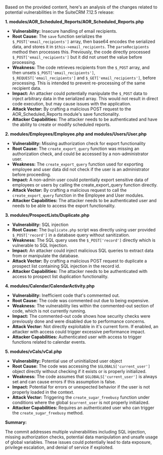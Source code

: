 Based on the provided content, here's an analysis of the changes related to potential vulnerabilities in the SuiteCRM 7.12.5 release:

**1. modules/AOR_Scheduled_Reports/AOR_Scheduled_Reports.php**

*   **Vulnerability:** Insecure handling of email recipients.
*  **Root Cause:**  The `save` function serializes the `$_POST['email_recipients']` array, then base64 encodes the serialized data, and stores it in `$this->email_recipients`. The `parseRecipients` method then processes this. Previously, the code directly processed  `$_POST['email_recipients']` but it did not unset the value before processing. 
*   **Weakness:** The code retrieves recipients from the `$_POST` array, and then unsets `$_POST['email_recipients']`, `$_REQUEST['email_recipients']` and `$_GET['email_recipients']`, before processing. This is intended to prevent re-processing of the same recipient data.
*  **Impact:** An attacker could potentially manipulate the `$_POST` data to inject arbitrary data in the serialized array. This would not result in direct code execution, but may cause issues with the application. 
*   **Attack Vector:** By crafting a malicious POST request to the AOR_Scheduled_Reports module's save functionality.
*   **Attacker Capabilities:** The attacker needs to be authenticated and have the ability to create or modify scheduled reports.

**2. modules/Employees/Employee.php and modules/Users/User.php**

*   **Vulnerability:** Missing authorization check for export functionality
*   **Root Cause:** The `create_export_query` function was missing an authorization check, and could be accessed by a non-administrator user.
*   **Weakness:** The `create_export_query` function used for exporting employee and user data did not check if the user is an administrator before proceeding.
*   **Impact:**  A non-admin user could potentially export sensitive data of employees or users by calling the create_export_query function directly.
*   **Attack Vector:**  By crafting a malicious request to call the `create_export_query` function in the Employee and User modules.
*   **Attacker Capabilities:** The attacker needs to be authenticated user and needs to be able to access the export functionality.

**3. modules/ProspectLists/Duplicate.php**

*   **Vulnerability:** SQL injection
*   **Root Cause:** The `Duplicate.php` script was directly using user provided `$_POST['record']` in a database query without sanitization.
*   **Weakness:** The SQL query uses the `$_POST['record']` directly which is vulnerable to SQL Injection.
*   **Impact:** An attacker could inject malicious SQL queries to extract data from or manipulate the database.
*   **Attack Vector:**  By crafting a malicious POST request to duplicate a prospect list containing SQL injection in the record id.
*   **Attacker Capabilities:**  The attacker needs to be authenticated with access to prospect list duplication functionality.

**4. modules/Calendar/CalendarActivity.php**
*   **Vulnerability:** Inefficient code that's commented out.
*   **Root Cause:** The code was commented out due to being expensive.
*   **Weakness:** The vulnerability lies within the commented-out section of code, which is not currently running.
*   **Impact:**  The commented-out code shows how security checks were previously done and were disabled due to performance concerns. 
*   **Attack Vector:**  Not directly exploitable in it's current form. If enabled, an attacker with access could trigger excessive performance impact.
*   **Attacker Capabilities:**  Authenticated user with access to trigger functions related to calendar events.

**5. modules/vCals/vCal.php**
*   **Vulnerability:** Potential use of uninitialized user object
*  **Root Cause:** The code was accessing the `$GLOBALS['current_user']` object directly without checking if it exists or is properly initialized.
*   **Weakness:** The code assumes that `$GLOBALS['current_user']` is always set and can cause errors if this assumption is false.
*   **Impact:** Potential for errors or unexpected behavior if the user is not properly loaded in the context.
*  **Attack Vector:** Triggering the `create_sugar_freebusy` function under conditions where the global `$current_user` is not properly initialized.
*  **Attacker Capabilities:** Requires an authenticated user who can trigger the `create_sugar_freebusy` method.

**Summary:**

The commit addresses multiple vulnerabilities including SQL injection, missing authorization checks, potential data manipulation and unsafe usage of global variables. These issues could potentially lead to data exposure, privilege escalation, and denial of service if exploited.